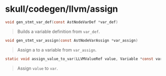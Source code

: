 # skull/codegen/llvm/assign

```c
void gen_stmt_var_def(const AstNodeVarDef *var_def)
```

> Builds a variable definition from `var_def`.

```c
void gen_stmt_var_assign(const AstNodeVarAssign *var_assign)
```

> Assign a to a variable from `var_assign`.

```c
static void assign_value_to_var(LLVMValueRef value, Variable *const var, bool is_first_assign)
```

> Assign `value` to `var`.

